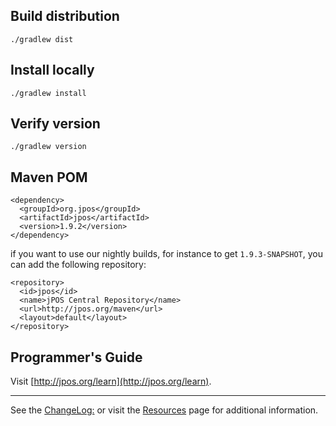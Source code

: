 ## Build distribution

    ./gradlew dist

    
## Install locally

    ./gradlew install
    
## Verify version

    ./gradlew version
    
## Maven POM
    <dependency>
      <groupId>org.jpos</groupId>
      <artifactId>jpos</artifactId>
      <version>1.9.2</version>
    </dependency>

if you want to use our nightly builds, for instance to get `1.9.3-SNAPSHOT`, you can
add the following repository:

    <repository>
      <id>jpos</id>
      <name>jPOS Central Repository</name>
      <url>http://jpos.org/maven</url>
      <layout>default</layout>
    </repository>

## Programmer's Guide

Visit [http://jpos.org/learn](http://jpos.org/learn).

----
See the [ChangeLog:](http://jpos.org/wiki/ChangeLog) or visit the [Resources](http://jpos.org/resources) page for additional information.
